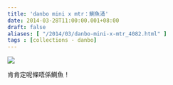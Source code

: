 ```yaml
---
title: 'danbo mini x mtr：鰂魚涌'
date: 2014-03-28T11:00:00.001+08:00
draft: false
aliases: [ "/2014/03/danbo-mini-x-mtr_4082.html" ]
tags : [collections - danbo]
---
```


![](/images/danboquarrybay.jpg)

肯肯定呢條唔係鰂魚！
